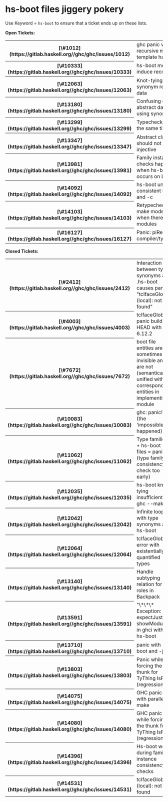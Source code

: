 # hs-boot files jiggery pokery


Use Keyword = `hs-boot` to ensure that a ticket ends up on these lists.

**Open Tickets:**

<table><tr><th>[\#1012](https://gitlab.haskell.org//ghc/ghc/issues/1012)</th>
<td>ghc panic with mutually recursive modules and template haskell</td></tr>
<tr><th>[\#10333](https://gitlab.haskell.org//ghc/ghc/issues/10333)</th>
<td>hs-boot modification doesn't induce recompilation</td></tr>
<tr><th>[\#12063](https://gitlab.haskell.org//ghc/ghc/issues/12063)</th>
<td>Knot-tying failure when type-synonym refers to non-existent data</td></tr>
<tr><th>[\#13180](https://gitlab.haskell.org//ghc/ghc/issues/13180)</th>
<td>Confusing error when hs-boot abstract data implemented using synonym</td></tr>
<tr><th>[\#13299](https://gitlab.haskell.org//ghc/ghc/issues/13299)</th>
<td>Typecheck multiple modules at the same time</td></tr>
<tr><th>[\#13347](https://gitlab.haskell.org//ghc/ghc/issues/13347)</th>
<td>Abstract classes in hs-boot should not be treated as injective</td></tr>
<tr><th>[\#13981](https://gitlab.haskell.org//ghc/ghc/issues/13981)</th>
<td>Family instance consistency checks happens too early when hs-boot defined type occurs on LHS</td></tr>
<tr><th>[\#14092](https://gitlab.haskell.org//ghc/ghc/issues/14092)</th>
<td>hs-boot unfolding visibility not consistent between --make and -c</td></tr>
<tr><th>[\#14103](https://gitlab.haskell.org//ghc/ghc/issues/14103)</th>
<td>Retypechecking the loop in --make mode is super-linear when there are many .hs-boot modules</td></tr>
<tr><th>[\#16127](https://gitlab.haskell.org//ghc/ghc/issues/16127)</th>
<td>Panic: piResultTys1 in compiler/types/Type.hs:1022:5</td></tr></table>

**Closed Tickets:**

<table><tr><th>[\#2412](https://gitlab.haskell.org//ghc/ghc/issues/2412)</th>
<td>Interaction between type synonyms and .hs-boot causes panic "tcIfaceGlobal (local): not found"</td></tr>
<tr><th>[\#4003](https://gitlab.haskell.org//ghc/ghc/issues/4003)</th>
<td>tcIfaceGlobal panic building HEAD with 6.12.2</td></tr>
<tr><th>[\#7672](https://gitlab.haskell.org//ghc/ghc/issues/7672)</th>
<td>boot file entities are sometimes invisible and are not (semantically) unified with corresponding entities in implementing module</td></tr>
<tr><th>[\#10083](https://gitlab.haskell.org//ghc/ghc/issues/10083)</th>
<td>ghc: panic! (the 'impossible' happened)</td></tr>
<tr><th>[\#11062](https://gitlab.haskell.org//ghc/ghc/issues/11062)</th>
<td>Type families + hs-boot files = panic (type family consistency check too early)</td></tr>
<tr><th>[\#12035](https://gitlab.haskell.org//ghc/ghc/issues/12035)</th>
<td>hs-boot knot tying insufficient for ghc --make</td></tr>
<tr><th>[\#12042](https://gitlab.haskell.org//ghc/ghc/issues/12042)</th>
<td>Infinite loop with type synonyms and hs-boot</td></tr>
<tr><th>[\#12064](https://gitlab.haskell.org//ghc/ghc/issues/12064)</th>
<td>tcIfaceGlobal error with existentially quantified types</td></tr>
<tr><th>[\#13140](https://gitlab.haskell.org//ghc/ghc/issues/13140)</th>
<td>Handle subtyping relation for roles in Backpack</td></tr>
<tr><th>[\#13591](https://gitlab.haskell.org//ghc/ghc/issues/13591)</th>
<td>"\*\*\* Exception: expectJust showModule" in ghci with hs-boot</td></tr>
<tr><th>[\#13710](https://gitlab.haskell.org//ghc/ghc/issues/13710)</th>
<td>panic with boot and -jX</td></tr>
<tr><th>[\#13803](https://gitlab.haskell.org//ghc/ghc/issues/13803)</th>
<td>Panic while forcing the thunk for TyThing IsFile (regression)</td></tr>
<tr><th>[\#14075](https://gitlab.haskell.org//ghc/ghc/issues/14075)</th>
<td>GHC panic with parallel make</td></tr>
<tr><th>[\#14080](https://gitlab.haskell.org//ghc/ghc/issues/14080)</th>
<td>GHC panic while forcing the thunk for TyThing IsFile (regression)</td></tr>
<tr><th>[\#14396](https://gitlab.haskell.org//ghc/ghc/issues/14396)</th>
<td>Hs-boot woes during family instance consistency checks</td></tr>
<tr><th>[\#14531](https://gitlab.haskell.org//ghc/ghc/issues/14531)</th>
<td>tcIfaceGlobal (local): not found</td></tr></table>